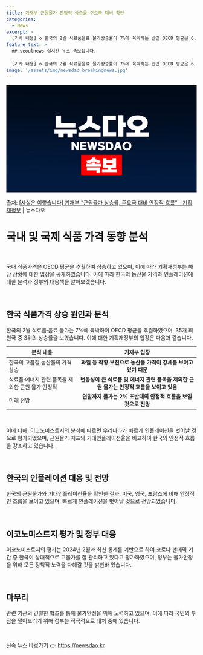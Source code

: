 ```yaml
---
title: 기재부 근원물가 안정적 상승률 주요국 대비 확인
categories:
  - News
excerpt: >
  [기사 내용] o 한국의 2월 식료품음료 물가상승률이 7%에 육박하는 반면 OECD 평균은 6.3%에서 5.…
feature_text: >
  ## seoulnews 실시간 뉴스 속보입니다.

  [기사 내용] o 한국의 2월 식료품음료 물가상승률이 7%에 육박하는 반면 OECD 평균은 6.3%에서 5.…
image: '/assets/img/newsdao_breakingnews.jpg'
---
```


![뉴스다오 속보](/assets/img/newsdao_breakingnews.jpg)

<p>출처: <a href="https://newsdao.kr/3644" rel="dofollow">[사실은 이렇습니다] 기재부 “근원물가 상승률, 주요국 대비 안정적 흐름” - 기획재정부</a> | 뉴스다오</p>

<h1 data-ke-size="size26">국내 및 국제 식품 가격 동향 분석</h1>
<p data-ke-size="size16">&nbsp;</p>
국내 식품가격은 OECD 평균을 추월하여 상승하고 있으며, 이에 따라 기획재정부는 해당 상황에 대한 입장을 공개하였습니다. 이에 따라 한국의 농산물 가격과 인플레이션에 대한 분석과 정부의 대응책을 알아보겠습니다.
<p data-ke-size="size16">&nbsp;</p>

<h2 data-ke-size="size24">한국 식품가격 상승 원인과 분석</h2>
<p data-ke-size="size16">한국의 2월 식료품·음료 물가는 7%에 육박하여 OECD 평균을 추월하였으며, 35개 회원국 중 3위의 상승률을 보였습니다. 이에 대한 기획재정부의 입장은 다음과 같습니다.</p>

<table>
<thead>
<tr>
<th>분석 내용</th>
<th>기재부 입장</th>
</tr>
</thead>
<tbody>
<tr>
<td>한국의 고품질 농산물의 가격 상승</td>
<td style="text-align: center; height: 17px;"><b>과일 등 작황 부진으로 농산물 가격이 강세를 보이고 있기 때문</b></td>
</tr>
<tr>
<td>식료품·에너지 관련 품목을 제외한 근원 물가 안정적</td>
<td style="text-align: center; height: 17px;"><b>변동성이 큰 식료품 및 에너지 관련 품목을 제외한 근원 물가는 안정적 흐름을 보이고 있음</b></td>
</tr>
<tr>
<td>미래 전망</td>
<td style="text-align: center; height: 17px;"><b>연말까지 물가는 2% 초반대의 안정적 흐름을 보일 것으로 전망</b></td>
</tr>
</tbody>
</table>
<p data-ke-size="size16">&nbsp;</p>
이에 더해, 이코노미스트지의 분석에 따르면 우리나라가 빠르게 인플레이션을 벗어날 것으로 평가되었으며, 근원물가 지표와 기대인플레이션율을 비교하여 한국의 안정적 흐름을 강조하고 있습니다.<p data-ke-size="size16">&nbsp;</p>

<h2 data-ke-size="size24">한국의 인플레이션 대응 및 전망</h2>
<p data-ke-size="size16">한국의 근원물가와 기대인플레이션율을 확인한 결과, 미국, 영국, 프랑스에 비해 안정적인 흐름을 보이고 있으며, 빠르게 인플레이션을 벗어날 것으로 전망되었습니다.</p>
<p data-ke-size="size16">&nbsp;</p>

<h2 data-ke-size="size24">이코노미스트지 평가 및 정부 대응</h2>
<p data-ke-size="size16">이코노미스트지의 평가는 2024년 2월과 최신 통계를 기반으로 하여 코로나 팬데믹 기간 중 한국이 상대적으로 고물가를 잘 관리하고 있다고 평가하였으며, 정부는 물가안정을 위해 모든 정책적 노력을 다해갈 것을 밝힌바 있습니다.</p>
<p data-ke-size="size16">&nbsp;</p>

<h2 data-ke-size="size24">마무리</h2>
<p data-ke-size="size16">관련 기관의 긴밀한 협조를 통해 물가안정을 위해 노력하고 있으며, 이에 따라 국민의 부담을 덜어드리기 위해 정부는 적극적으로 대처 중에 있습니다.</p>
<p data-ke-size="size16">&nbsp;</p> 

신속 뉴스 바로가기 👉 <a href="https://newsdao.kr" rel="dofollow">https://newsdao.kr</a>


